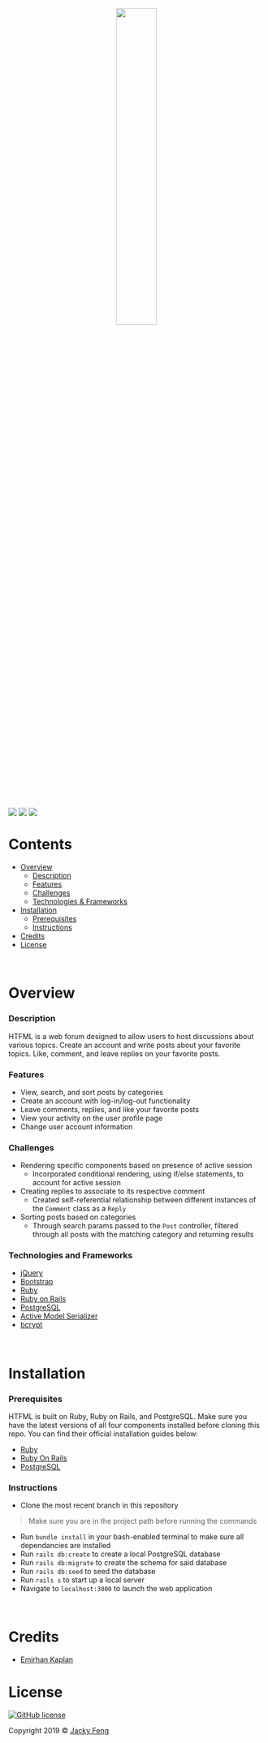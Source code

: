 <p align="center"><img width=40% src="https://i.imgur.com/Do9anPh.jpg?1"></p>

<p>
  <img align="center" src="https://img.shields.io/badge/PostgreSQL-12.1-336791">
  <img align="center" src="https://img.shields.io/badge/Ruby-2.6.1-CC342D">
  <img align="center" src="https://img.shields.io/badge/Ruby%20On%20Rails-6.0.1-cc0600">
</p>

# Contents
- [Overview](#overview)
  - [Description](#description)
  - [Features](#features)
  - [Challenges](#challenges)
  - [Technologies & Frameworks](#technologies-and-frameworks)
- [Installation](#installation)
    - [Prerequisites](#prerequisites)
    - [Instructions](#instructions)
- [Credits](#credits)
- [License](#license)

&nbsp;

# Overview
  ### Description
  HTFML is a web forum designed to allow users to host discussions about various topics. Create an account and write posts about your favorite topics. Like, comment, and leave replies on your favorite posts.
  
  ### Features
  - View, search, and sort posts by categories
  - Create an account with log-in/log-out functionality 
  - Leave comments, replies, and like your favorite posts
  - View your activity on the user profile page
  - Change user account information
  
  ### Challenges
  - Rendering specific components based on presence of active session
    - Incorporated conditional rendering, using if/else statements, to account for active session 
  - Creating replies to associate to its respective comment
    - Created self-referential relationship between different instances of the `Comment` class as a `Reply`
  - Sorting posts based on categories
    - Through search params passed to the `Post` controller, filtered through all posts with the matching category and returning results
  
  ### Technologies and Frameworks
  - [jQuery](https://jquery.com/)
  - [Bootstrap](https://getbootstrap.com/)
  - [Ruby](https://www.ruby-lang.org/en/)
  - [Ruby on Rails](https://rubyonrails.org/)
  - [PostgreSQL](https://www.postgresql.org/)
  - [Active Model Serializer](https://github.com/rails-api/active_model_serializers)
  - [bcrypt](https://github.com/codahale/bcrypt-ruby)

&nbsp;
 
# Installation
  ### Prerequisites
  HTFML is built on Ruby, Ruby on Rails, and PostgreSQL. Make sure you have the latest versions of all four components installed before cloning this repo. You can find their official installation guides below:
  
  - [Ruby](https://www.ruby-lang.org/en/documentation/installation/)
  - [Ruby On Rails](https://guides.rubyonrails.org/v5.0/getting_started.html)
  - [PostgreSQL](https://www.postgresqltutorial.com/)
  
### Instructions
  - Clone the most recent branch in this repository
  > Make sure you are in the project path before running the commands
  - Run `bundle install` in your bash-enabled terminal to make sure all dependancies are installed
  - Run `rails db:create` to create a local PostgreSQL database
  - Run `rails db:migrate` to create the schema for said database
  - Run `rails db:seed` to seed the database
  - Run `rails s` to start up a local server
  - Navigate to `localhost:3000` to launch the web application

&nbsp;

# Credits
  - [Emirhan Kaplan](https://github.com/emskaplann)

# License
<a href="https://github.com/jfeng530/HTFML-Forum/blob/master/LICENSE"><img alt="GitHub license" src="https://img.shields.io/github/license/jfeng530/nba_frontend?color=blue"></a>

Copyright 2019 © [Jacky Feng](https://github.com/jfeng530)
